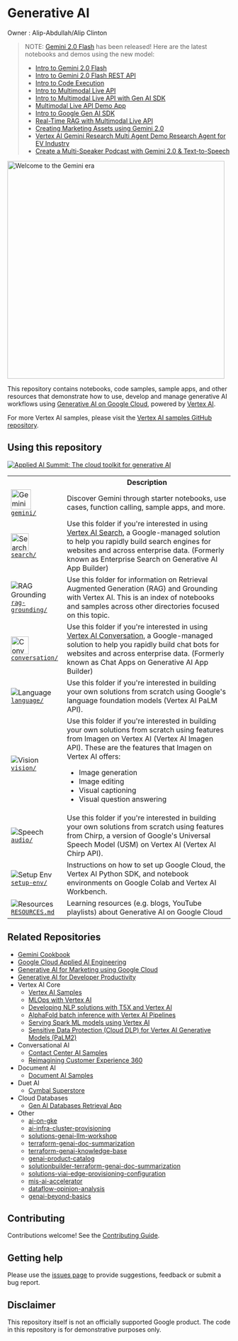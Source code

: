 # Generative AI

Owner : Alip-Abdullah/Alip Clinton
> NOTE: [Gemini 2.0 Flash](https://cloud.google.com/vertex-ai/generative-ai/docs/gemini-v2) has been released! Here are the latest notebooks and demos using the new model:
>
> - [Intro to Gemini 2.0 Flash](gemini/getting-started/intro_gemini_2_0_flash.ipynb)
> - [Intro to Gemini 2.0 Flash REST API](gemini/getting-started/intro_gemini_2_0_flash_rest_api.ipynb)
> - [Intro to Code Execution](gemini/code-execution/intro_code_execution.ipynb)
> - [Intro to Multimodal Live API](gemini/multimodal-live-api/intro_multimodal_live_api.ipynb)
> - [Intro to Multimodal Live API with Gen AI SDK](gemini/multimodal-live-api/intro_multimodal_live_api_genai_sdk.ipynb)
> - [Multimodal Live API Demo App](gemini/multimodal-live-api/websocket-demo-app/)
> - [Intro to Google Gen AI SDK](gemini/getting-started/intro_genai_sdk.ipynb)
> - [Real-Time RAG with Multimodal Live API](gemini/multimodal-live-api/real_time_rag_retail_gemini_2_0.ipynb)
> - [Creating Marketing Assets using Gemini 2.0](gemini/use-cases/marketing/creating_marketing_assets_gemini_2_0.ipynb)
> - [Vertex AI Gemini Research Multi Agent Demo Research Agent for EV Industry](gemini/agents/research-multi-agents)
> - [Create a Multi-Speaker Podcast with Gemini 2.0 & Text-to-Speech](audio/speech/use-cases/podcast/multi-speaker-podcast.ipynb)

<!-- markdownlint-disable MD033 -->

<a href="gemini"><img src="https://lh3.googleusercontent.com/eDr6pYKs1tT0iK0nt3pPhvVlP2Wn96fbGqbWgBAARRZ7isej037g_tWobjV8zQkxOsWzJuEH8p-fksczXUOeqxGZZIo_HUCdkn8q-a4fuwATD7Q9Xrs=w2456-l100-sg-rj-c0xffffff" style="width:35em" alt="Welcome to the Gemini era"></a>

This repository contains notebooks, code samples, sample apps, and other resources that demonstrate how to use, develop and manage generative AI workflows using [Generative AI on Google Cloud](https://cloud.google.com/ai/generative-ai), powered by [Vertex AI](https://cloud.google.com/vertex-ai).

For more Vertex AI samples, please visit the [Vertex AI samples GitHub repository](https://github.com/GoogleCloudPlatform/vertex-ai-samples/).

## Using this repository

[![Applied AI Summit: The cloud toolkit for generative AI](https://img.youtube.com/vi/xT7WW2SKLfE/hqdefault.jpg)](https://www.youtube.com/watch?v=xT7WW2SKLfE)

<table>
  <tr>
    <th></th>
    <th style="text-align: center;">Description</th>
  </tr>
  <tr>
    <td>
      <img src="https://storage.googleapis.com/github-repo/img/gemini/Spark__Gradient_Alpha_100px.gif" width="45px" alt="Gemini">
      <br>
      <a href="gemini/"><code>gemini/</code></a>
    </td>
    <td>
      Discover Gemini through starter notebooks, use cases, function calling, sample apps, and more.
    </td>
  </tr>
  <tr>
    <td>
      <img src="https://www.gstatic.com/images/branding/gcpiconscolors/service_discovery/v1/24px.svg" width="40px" alt="Search">
      <br>
      <a href="search/"><code>search/</code></a>
    </td>
    <td>Use this folder if you're interested in using <a href="https://cloud.google.com/enterprise-search">Vertex AI Search</a>, a Google-managed solution to help you rapidly build search engines for websites and across enterprise data. (Formerly known as Enterprise Search on Generative AI App Builder)</td>
  </tr>
  <tr>
    <td>
      <img src="https://fonts.gstatic.com/s/i/short-term/release/googlesymbols/nature_people/default/40px.svg" alt="RAG Grounding">
      <br>
      <a href="rag-grounding/"><code>rag-grounding/</code></a>
    </td>
    <td>Use this folder for information on Retrieval Augmented Generation (RAG) and Grounding with Vertex AI. This is an index of notebooks and samples across other directories focused on this topic.</td>
  </tr>
  <tr>
    <td>
      <img src="https://www.gstatic.com/images/branding/gcpiconscolors/dialogflow_cx/v1/24px.svg" width="40px" alt="Conversation">
      <br>
      <a href="conversation/"><code>conversation/</code></a>
    </td>
    <td>Use this folder if you're interested in using <a href="https://cloud.google.com/generative-ai-app-builder">Vertex AI Conversation</a>, a Google-managed solution to help you rapidly build chat bots for websites and across enterprise data. (Formerly known as Chat Apps on Generative AI App Builder)</td>
  </tr>
  <tr>
    <td>
      <img src="https://fonts.gstatic.com/s/i/short-term/release/googlesymbols/edit_note/default/40px.svg" alt="Language">
      <br>
      <a href="language/"><code>language/</code></a>
    </td>
    <td>
      Use this folder if you're interested in building your own solutions from scratch using Google's language foundation models (Vertex AI PaLM API).
    </td>
  </tr>
  <tr>
    <td>
      <img src="https://fonts.gstatic.com/s/i/short-term/release/googlesymbols/image/default/40px.svg" alt="Vision">
      <br>
      <a href="vision/"><code>vision/</code></a>
    </td>
    <td>
      Use this folder if you're interested in building your own solutions from scratch using features from Imagen on Vertex AI (Vertex AI Imagen API).
      These are the features that Imagen on Vertex AI offers:
      <ul>
        <li>Image generation</li>
        <li>Image editing</li>
        <li>Visual captioning</li>
        <li>Visual question answering</li>
      </ul>
    </td>
  </tr>
  <tr>
    <td>
      <img src="https://fonts.gstatic.com/s/i/short-term/release/googlesymbols/mic/default/40px.svg" alt="Speech">
      <br>
      <a href="audio/"><code>audio/</code></a>
    </td>
    <td>
      Use this folder if you're interested in building your own solutions from scratch using features from Chirp, a version of Google's Universal Speech Model (USM) on Vertex AI (Vertex AI Chirp API).
    </td>
  </tr>
  <tr>
    <td>
      <img src="https://fonts.gstatic.com/s/i/short-term/release/googlesymbols/build/default/40px.svg" alt="Setup Env">
      <br>
      <a href="setup-env/"><code>setup-env/</code></a>
    </td>
    <td>Instructions on how to set up Google Cloud, the Vertex AI Python SDK, and notebook environments on Google Colab and Vertex AI Workbench.</td>
  </tr>
  <tr>
    <td>
      <img src="https://fonts.gstatic.com/s/i/short-term/release/googlesymbols/media_link/default/40px.svg" alt="Resources">
      <br>
      <a href="RESOURCES.md"><code>RESOURCES.md</code></a>
    </td>
    <td>Learning resources (e.g. blogs, YouTube playlists) about Generative AI on Google Cloud</td>
  </tr>
</table>
<!-- markdownlint-enable MD033 -->

## Related Repositories

- [Gemini Cookbook](https://github.com/google-gemini/cookbook/)
- [Google Cloud Applied AI Engineering](https://github.com/GoogleCloudPlatform/applied-ai-engineering-samples)
- [Generative AI for Marketing using Google Cloud](https://github.com/GoogleCloudPlatform/genai-for-marketing)
- [Generative AI for Developer Productivity](https://github.com/GoogleCloudPlatform/genai-for-developers)
- Vertex AI Core
  - [Vertex AI Samples](https://github.com/GoogleCloudPlatform/vertex-ai-samples)
  - [MLOps with Vertex AI](https://github.com/GoogleCloudPlatform/mlops-with-vertex-ai)
  - [Developing NLP solutions with T5X and Vertex AI](https://github.com/GoogleCloudPlatform/t5x-on-vertex-ai)
  - [AlphaFold batch inference with Vertex AI Pipelines](https://github.com/GoogleCloudPlatform/vertex-ai-alphafold-inference-pipeline)
  - [Serving Spark ML models using Vertex AI](https://github.com/GoogleCloudPlatform/vertex-ai-spark-ml-serving)
  - [Sensitive Data Protection (Cloud DLP) for Vertex AI Generative Models (PaLM2)](https://github.com/GoogleCloudPlatform/Sensitive-Data-Protection-for-Vertex-AI-PaLM2)
- Conversational AI
  - [Contact Center AI Samples](https://github.com/GoogleCloudPlatform/contact-center-ai-samples)
  - [Reimagining Customer Experience 360](https://github.com/GoogleCloudPlatform/dialogflow-ccai-omnichannel)
- Document AI
  - [Document AI Samples](https://github.com/GoogleCloudPlatform/document-ai-samples)
- Duet AI
  - [Cymbal Superstore](https://github.com/GoogleCloudPlatform/cymbal-superstore)
- Cloud Databases
  - [Gen AI Databases Retrieval App](https://github.com/GoogleCloudPlatform/genai-databases-retrieval-app)
- Other
  - [ai-on-gke](https://github.com/GoogleCloudPlatform/ai-on-gke)
  - [ai-infra-cluster-provisioning](https://github.com/GoogleCloudPlatform/ai-infra-cluster-provisioning)
  - [solutions-genai-llm-workshop](https://github.com/GoogleCloudPlatform/solutions-genai-llm-workshop)
  - [terraform-genai-doc-summarization](https://github.com/GoogleCloudPlatform/terraform-genai-doc-summarization)
  - [terraform-genai-knowledge-base](https://github.com/GoogleCloudPlatform/terraform-genai-knowledge-base)
  - [genai-product-catalog](https://github.com/GoogleCloudPlatform/genai-product-catalog)
  - [solutionbuilder-terraform-genai-doc-summarization](https://github.com/GoogleCloudPlatform/solutionbuilder-terraform-genai-doc-summarization)
  - [solutions-viai-edge-provisioning-configuration](https://github.com/GoogleCloudPlatform/solutions-viai-edge-provisioning-configuration)
  - [mis-ai-accelerator](https://github.com/GoogleCloudPlatform/mis-ai-accelerator)
  - [dataflow-opinion-analysis](https://github.com/GoogleCloudPlatform/dataflow-opinion-analysis)
  - [genai-beyond-basics](https://github.com/meteatamel/genai-beyond-basics)

## Contributing

Contributions welcome! See the [Contributing Guide](https://github.com/GoogleCloudPlatform/generative-ai/blob/main/CONTRIBUTING.md).

## Getting help

Please use the [issues page](https://github.com/GoogleCloudPlatform/generative-ai/issues) to provide suggestions, feedback or submit a bug report.

## Disclaimer

This repository itself is not an officially supported Google product. The code in this repository is for demonstrative purposes only.
